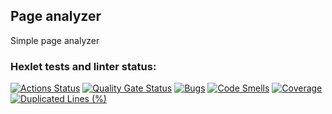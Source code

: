 ## Page analyzer

Simple page analyzer

### Hexlet tests and linter status:
[![Actions Status](https://github.com/DimaKabanov/python-project-83/actions/workflows/hexlet-check.yml/badge.svg)](https://github.com/DimaKabanov/python-project-83/actions)
[![Quality Gate Status](https://sonarcloud.io/api/project_badges/measure?project=DimaKabanov_python-project-83&metric=alert_status)](https://sonarcloud.io/summary/new_code?id=DimaKabanov_python-project-83)
[![Bugs](https://sonarcloud.io/api/project_badges/measure?project=DimaKabanov_python-project-83&metric=bugs)](https://sonarcloud.io/summary/new_code?id=DimaKabanov_python-project-83)
[![Code Smells](https://sonarcloud.io/api/project_badges/measure?project=DimaKabanov_python-project-83&metric=code_smells)](https://sonarcloud.io/summary/new_code?id=DimaKabanov_python-project-83)
[![Coverage](https://sonarcloud.io/api/project_badges/measure?project=DimaKabanov_python-project-83&metric=coverage)](https://sonarcloud.io/summary/new_code?id=DimaKabanov_python-project-83)
[![Duplicated Lines (%)](https://sonarcloud.io/api/project_badges/measure?project=DimaKabanov_python-project-83&metric=duplicated_lines_density)](https://sonarcloud.io/summary/new_code?id=DimaKabanov_python-project-83)